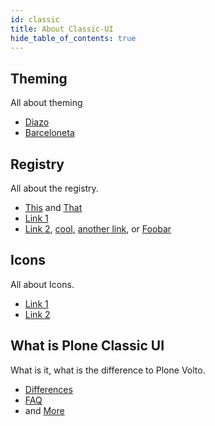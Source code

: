 ```yaml
---
id: classic
title: About Classic-UI
hide_table_of_contents: true
---
```


<div className="box-wrapper" markdown="1">
  <div className="box box1 card">
    <div className="container">
    <h2>Theming</h2>
    <p>All about theming</p>
    <ul>
        <li><a href="/web-apps/live-testing/live-cross-browser-testing">Diazo</a></li>
        <li><a href="/mobile-apps/live-testing/live-mobile-app-testing/">Barceloneta</a></li>
    </ul>
    </div>
  </div>
  <div className="box box2 card">
    <div className="container">
    <h2>Registry</h2>
    <p>All about the registry.</p>
    <ul>
        <li><a href="/web-apps/automated-testing/selenium">This</a> and <a href="/mobile-apps/automated-testing/appium">That</a></li>
        <li><a href="/mobile-apps/automated-testing/espresso-xcuitest">Link 1</a></li>
        <li><a href="/web-apps/automated-testing/cypress">Link 2</a>, <a href="/web-apps/automated-testing/puppeteer">cool</a>, <a href="/web-apps/automated-testing/testcafe">another link</a>, or <a href="/web-apps/automated-testing/playwright">Foobar</a></li>
    </ul>
    </div>
  </div>
  <div className="box box3 card">
    <div className="container">
    <h2>Icons</h2>
    <p>All about Icons.</p>
    <ul>
        <li><a href="/secure-connections/sauce-connect">Link 1</a></li>
        <li><a href="/secure-connections/ipsec-vpn">Link 2</a></li>
    </ul>
    </div>
  </div>
  <div className="box box4 card">
    <div className="container">
    <h2>What is Plone Classic UI</h2>
    <p>What is it, what is the difference to Plone Volto.</p>
    <ul>
        <li><a href="/ci/jenkins">Differences</a></li>
        <li><a href="/ci/bamboo">FAQ</a></li>
        <li>and <a href="/ci">More</a></li>
    </ul>
    </div>
  </div>
</div>
